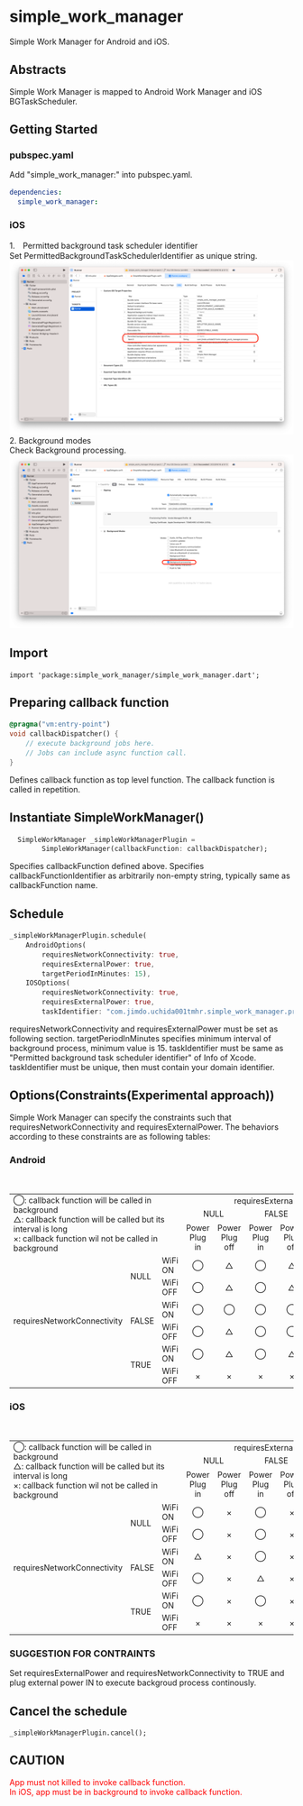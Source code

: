 # simple_work_manager

Simple Work Manager for Android and iOS.

## Abstracts
Simple Work Manager is mapped to Android Work Manager and iOS BGTaskScheduler. 

## Getting Started
### pubspec.yaml
Add "simple_work_manager:" into pubspec.yaml.
```dart:pubspec.yaml
dependencies:
  simple_work_manager:
```

### iOS
1.　Permitted background task scheduler identifier  
Set PermittedBackgroundTaskSchedulerIdentifier as unique string.
![PermittedBackgroundTaskSchedulerIdentifier](PermittedBackgroundTaskSchedulerIdentifier.png)
2. Background modes  
Check Background processing.
![BackgroundProcessing](BackgroundProcessing.png)

## Import
```
import 'package:simple_work_manager/simple_work_manager.dart';
```
## Preparing callback function
```dart:main.dart
@pragma("vm:entry-point")
void callbackDispatcher() {
    // execute background jobs here.
    // Jobs can include async function call.
}
```
Defines callback function as top level function. The callback function is called in repetition.

## Instantiate SimpleWorkManager()
```dart:main.dart
  SimpleWorkManager _simpleWorkManagerPlugin = 
        SimpleWorkManager(callbackFunction: callbackDispatcher);
```
Specifies callbackFunction defined above. Specifies callbackFunctionIdentifier as arbitrarily non-empty string, typically same as callbackFunction name. 

## Schedule
```dart:main.dart
_simpleWorkManagerPlugin.schedule(
    AndroidOptions(
        requiresNetworkConnectivity: true,
        requiresExternalPower: true,
        targetPeriodInMinutes: 15),
    IOSOptions(
        requiresNetworkConnectivity: true,
        requiresExternalPower: true,
        taskIdentifier: "com.jimdo.uchida001tmhr.simple_work_manager.process"));
```
requiresNetworkConnectivity and requiresExternalPower must be set as following section.
targetPeriodInMinutes specifies minimum interval of background process, minimum value is 15.
taskIdentifier must be same as "Permitted background task scheduler identifier" of Info of Xcode. taskIdentifier must be unique, then must contain your domain identifier.

## Options(Constraints(Experimental approach))
Simple Work Manager can specify the constraints such that requiresNetworkConnectivity and requiresExternalPower. The behaviors according to these constraints are as following tables:

### Android

<table>
  <tr>
    <td colspan='3' rowspan='3'>◯: callback function will be called in background<br>△: callback function will be called but its interval is long<br>×: callback function wil not be called in background</td> <td colspan='6'><div style="text-align: center">requiresExternalPower</div></td>
  </tr>
  <tr>
    <td colspan='2'><div style="text-align: center">NULL</div></td> <td colspan='2'><div style="text-align: center">FALSE</div></td> <td colspan='2'><div style="text-align: center">TRUE</div></td>
  <tr>
    <td><div style="text-align: center">Power Plug in</div></td> <td><div style="text-align: center">Power Plug off</div></td> <td><div style="text-align: center">Power Plug in</div></td> <td><div style="text-align: center">Power Plug off</div></td> <td><div style="text-align: center">Power Plug in</div></td> <td><div style="text-align: center">Power Plug off</div></td>
  </tr>
  <tr>
    <td rowspan='6'>requiresNetworkConnectivity</td> <td rowspan='2'>NULL</td> <td>WiFi ON</td> <td><div style="text-align: center">◯</div></td>　<td><div style="text-align: center">△</div></td>　<td><div style="text-align: center">◯</div></td>　<td><div style="text-align: center">△</div></td>　<td><div style="text-align: center">◯</div></td>　<td><div style="text-align: center">×</div></td>
  </tr>
  <tr>
    <td>WiFi OFF</td> <td><div style="text-align: center">◯</div></td>　<td><div style="text-align: center">△</div></td>　<td><div style="text-align: center">◯</div></td>　<td><div style="text-align: center">△</div></td>　<td><div style="text-align: center">◯</div></td>　<td><div style="text-align: center">×</div></td>
  </tr>
  <tr>
    <td rowspan='2'>FALSE</td> <td>WiFi ON</td> <td><div style="text-align: center">◯</div></td>　<td><div style="text-align: center">◯</div></td>　<td><div style="text-align: center">◯</div></td>　<td><div style="text-align: center">◯</div></td>　<td><div style="text-align: center">◯</div></td>　<td><div style="text-align: center">×</div></td>
  </tr>
  <tr>
    <td>WiFi OFF</td> <td><div style="text-align: center">◯</div></td>　<td><div style="text-align: center">△</div></td>　<td><div style="text-align: center">◯</div></td>　<td><div style="text-align: center">◯</div></td>　<td><div style="text-align: center">◯</div></td>　<td><div style="text-align: center">×</div></td>
  </tr>
  <tr>
    <td rowspan='2'>TRUE</td> <td>WiFi ON</td> <td><div style="text-align: center">◯</div></td>　<td><div style="text-align: center">△</div></td>　<td><div style="text-align: center">◯</div></td>　<td><div style="text-align: center">△</div></td>　<td><div style="text-align: center">◯</div></td>　<td><div style="text-align: center">×</div></td>
  </tr>
  <tr>
    <td>WiFi OFF</td> <td><div style="text-align: center">×</div></td>　<td><div style="text-align: center">×</div></td>　<td><div style="text-align: center">×</div></td>　<td><div style="text-align: center">×</div></td>　<td><div style="text-align: center">×</div></td>　<td><div style="text-align: center">×</div></td>
  </tr>
</table>

### iOS

<table>
  <tr>
    <td colspan='3' rowspan='3'>◯: callback function will be called in background<br>△: callback function will be called but its interval is long<br>×: callback function wil not be called in background</td> <td colspan='6'><div style="text-align: center">requiresExternalPower</div></td>
  </tr>
  <tr>
    <td colspan='2'><div style="text-align: center">NULL</div></td> <td colspan='2'><div style="text-align: center">FALSE</div></td> <td colspan='2'><div style="text-align: center">TRUE</div></td>
  <tr>
    <td><div style="text-align: center">Power Plug in</div></td> <td><div style="text-align: center">Power Plug off</div></td> <td><div style="text-align: center">Power Plug in</div></td> <td><div style="text-align: center">Power Plug off</div></td> <td><div style="text-align: center">Power Plug in</div></td> <td><div style="text-align: center">Power Plug off</div></td>
  <tr>
    <td rowspan='6'>requiresNetworkConnectivity</td> <td rowspan='2'>NULL</td> <td>WiFi ON</td> <td><div style="text-align: center">◯</div></td>　<td><div style="text-align: center">×</div></td>　<td><div style="text-align: center">◯</div></td>　<td><div style="text-align: center">×</div></td>　<td><div style="text-align: center">×</div></td>　<td><div style="text-align: center">×</div></td>
  </tr>
  <tr>
    <td>WiFi OFF</td> <td><div style="text-align: center">◯</div></td>　<td><div style="text-align: center">×</div></td>　<td><div style="text-align: center">◯</div></td>　<td><div style="text-align: center">×</div></td>　<td><div style="text-align: center">×</div></td>　<td><div style="text-align: center">×</div></td>
  </tr>
  <tr>
    <td rowspan='2'>FALSE</td> <td>WiFi ON</td> <td><div style="text-align: center">△</div></td>　<td><div style="text-align: center">×</div></td>　<td><div style="text-align: center">◯</div></td>　<td><div style="text-align: center">×</div></td>　<td><div style="text-align: center">×</div></td>　<td><div style="text-align: center">×</div></td>
  </tr>
  <tr>
    <td>WiFi OFF</td> <td><div style="text-align: center">◯</div></td>　<td><div style="text-align: center">×</div></td>　<td><div style="text-align: center">△</div></td>　<td><div style="text-align: center">×</div></td>　<td><div style="text-align: center">◯</div></td>　<td><div style="text-align: center">×</div></td>
  </tr>
  <tr>
    <td rowspan='2'>TRUE</td> <td>WiFi ON</td> <td><div style="text-align: center">◯</div></td>　<td><div style="text-align: center">×</div></td>　<td><div style="text-align: center">◯</div></td>　<td><div style="text-align: center">×</div></td>　<td><div style="text-align: center">◯</div></td>　<td><div style="text-align: center">×</div></td>
  </tr>
  <tr>
    <td>WiFi OFF</td> <td><div style="text-align: center">×</div></td>　<td><div style="text-align: center">×</div></td>　<td><div style="text-align: center">×</div></td>　<td><div style="text-align: center">×</div></td>　<td><div style="text-align: center">×</div></td>　<td><div style="text-align: center">×</div></td>
  </tr>
</table>

### SUGGESTION FOR CONTRAINTS

Set requiresExternalPower and requiresNetworkConnectivity to TRUE and plug external power IN to execute backgroud process continously.

## Cancel the schedule
```
_simpleWorkManagerPlugin.cancel();
```

## CAUTION
<span style="color: red; ">App must not killed to invoke callback function.</span>  
<span style="color: red; ">In iOS, app must be in background to invoke callback function.</span>
